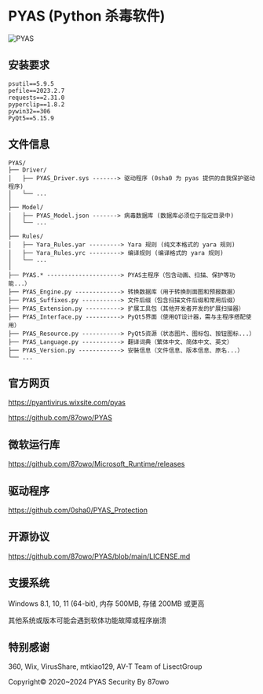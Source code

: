 # PYAS (Python 杀毒软件)

![PYAS](https://github.com/user-attachments/assets/39c273b9-c467-480a-a8b3-31714a6df3ef)

## 安装要求

```
psutil==5.9.5
pefile==2023.2.7
requests==2.31.0
pyperclip==1.8.2
pywin32==306
PyQt5==5.15.9
```

## 文件信息

```
PYAS/
├── Driver/
│   ├── PYAS_Driver.sys -------> 驱动程序 (0sha0 为 pyas 提供的自我保护驱动程序)
│   └── ...
│
├── Model/
│   ├── PYAS_Model.json -------> 病毒数据库 (数据库必须位于指定目录中)
│   └── ...
│
├── Rules/
│   ├── Yara_Rules.yar ---------> Yara 规则 (纯文本格式的 yara 规则)
│   ├── Yara_Rules.yrc ---------> 编译规则 (编译格式的 yara 规则)
│   └── ...
│
├── PYAS.* ---------------------> PYAS主程序（包含动画、扫描、保护等功能...）
├── PYAS_Engine.py -------------> 转换数据库（用于转换剖面图和预报数据）
├── PYAS_Suffixes.py -----------> 文件后缀（包含扫描文件后缀和常用后缀）
├── PYAS_Extension.py ----------> 扩展工具包（其他开发者开发的扩展扫描器）
├── PYAS_Interface.py ----------> PyQt5界面（使用QT设计器，需与主程序搭配使用）
├── PYAS_Resource.py -----------> PyQt5资源（状态图片、图标包、按钮图标...）
├── PYAS_Language.py -----------> 翻译词典（繁体中文、简体中文、英文）
├── PYAS_Version.py ------------> 安裝信息（文件信息、版本信息、原名...）
└── ...
```

## 官方网页

https://pyantivirus.wixsite.com/pyas

https://github.com/87owo/PYAS

## 微软运行库

https://github.com/87owo/Microsoft_Runtime/releases

## 驱动程序

https://github.com/0sha0/PYAS_Protection

## 开源协议

https://github.com/87owo/PYAS/blob/main/LICENSE.md

## 支援系统

Windows 8.1, 10, 11 (64-bit), 内存 500MB, 存储 200MB 或更高

其他系统或版本可能会遇到软体功能故障或程序崩溃

## 特别感谢

360, Wix, VirusShare, mtkiao129, AV-T Team of LisectGroup

Copyright© 2020~2024 PYAS Security By 87owo
